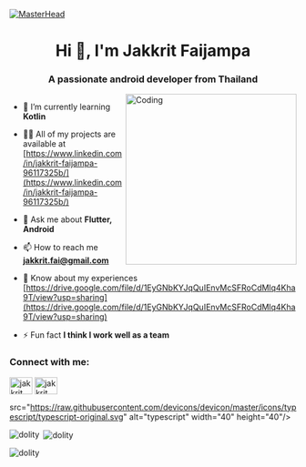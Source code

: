 [![MasterHead](https://1.bp.blogspot.com/-7A4WynwLsMw/XbBpCXG8fHI/AAAAAAAAMt4/uOa1bpLskYgrwGbllhSu2SDj_Mig8SXJQCLcBGAsYHQ/s1600/2000_600px.gif)]()
<h1 align="center">Hi 👋, I'm Jakkrit Faijampa</h1>
<h3 align="center">A passionate android developer from Thailand</h3>

<!--
<img align="right" alt="Coding" width="400" scr="https://mir-s3-cdn-cf.behance.net/project_modules/max_1200/9dce7252570863.5914e555c44a6.gif"/>
![9dce7252570863 5914e555c44a6](https://github.com/Dolity/Dolity/assets/79091852/62bc981f-7ad8-43bf-8093-c33bbacec601)

<script src="https://unpkg.com/@lottiefiles/lottie-player@latest/dist/lottie-player.js"></script> 
<script src="https://unpkg.com/@lottiefiles/lottie-player@0.3.0/dist/lottie-player.js"></script>
<h3>Play from remote URL with controls displayed</h3>
<lottie-player
  src="https://assets4.lottiefiles.com/datafiles/zc3XRzudyWE36ZBJr7PIkkqq0PFIrIBgp4ojqShI/newAnimation.json"
  style="width: 400px;"
  autoplay
  loop
  controls
></lottie-player>

<p align="left"> <img src="https://komarev.com/ghpvc/?username=dolity&label=Profile%20views&color=0e75b6&style=flat" alt="dolity" /> </p>
<div id="header" align="right">
  <img src="https://media.giphy.com/media/M9gbBd9nbDrOTu1Mqx/giphy.gif" width="400"/>
</div>
-->

<img align="right" alt="Coding" width="300" src="https://media.giphy.com/media/M9gbBd9nbDrOTu1Mqx/giphy.gif"/>

<p align="left"> <a href="https://twitter.com/" target="blank"><img src="https://img.shields.io/twitter/follow/?logo=twitter&style=for-the-badge" alt="" /></a> </p>

- 🌱 I’m currently learning **Kotlin**

- 👨‍💻 All of my projects are available at [https://www.linkedin.com/in/jakkrit-faijampa-96117325b/](https://www.linkedin.com/in/jakkrit-faijampa-96117325b/)

- 💬 Ask me about **Flutter, Android**

- 📫 How to reach me **jakkrit.fai@gmail.com**

- 📄 Know about my experiences [https://drive.google.com/file/d/1EyGNbKYJqQuIEnvMcSFRoCdMlq4Kha9T/view?usp=sharing](https://drive.google.com/file/d/1EyGNbKYJqQuIEnvMcSFRoCdMlq4Kha9T/view?usp=sharing)

- ⚡ Fun fact **I think I work well as a team**

<h3 align="left">Connect with me:</h3>
<p align="left">
<a href="https://www.linkedin.com/in/jakkrit-faijampa-96117325b/" target="blank"><img align="center" src="https://raw.githubusercontent.com/rahuldkjain/github-profile-readme-generator/master/src/images/icons/Social/linked-in-alt.svg" alt="jakkrit faijampa" height="30" width="40" /></a>
<a href="https://www.facebook.com/jakkitfaijampaV4/" target="blank"><img align="center" src="https://raw.githubusercontent.com/rahuldkjain/github-profile-readme-generator/master/src/images/icons/Social/facebook.svg" alt="jakkrit faijampa" height="30" width="40" /></a>
</p>

src="https://raw.githubusercontent.com/devicons/devicon/master/icons/typescript/typescript-original.svg" alt="typescript" width="40" height="40"/> </a> </p>

<p><img align="left" src="https://github-readme-stats.vercel.app/api/top-langs?username=dolity&show_icons=true&locale=en&layout=compact" alt="dolity" /></p>

<p>&nbsp;<img align="center" src="https://github-readme-stats.vercel.app/api?username=dolity&show_icons=true&locale=en" alt="dolity" /></p>

<p><img align="center" src="https://github-readme-streak-stats.herokuapp.com/?user=dolity&" alt="dolity" /></p>
